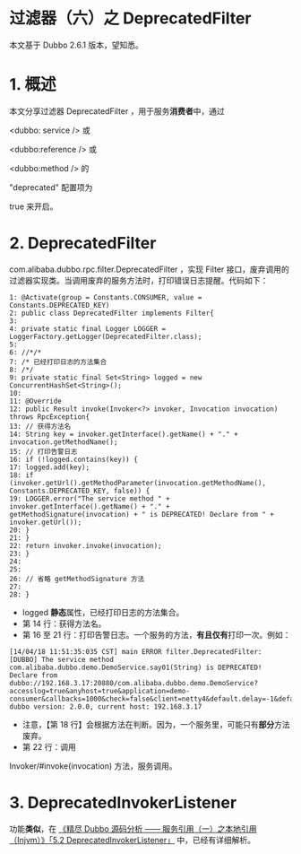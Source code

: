 # 过滤器（六）之 DeprecatedFilter

本文基于 Dubbo 2.6.1 版本，望知悉。

# 1. 概述

本文分享过滤器 DeprecatedFilter ，用于服务**消费者**中，通过

<dubbo: service />
或

<dubbo:reference />
或

<dubbo:method />
的

"deprecated"
配置项为

true
来开启。

# 2. DeprecatedFilter

com.alibaba.dubbo.rpc.filter.DeprecatedFilter
，实现 Filter 接口，废弃调用的过滤器实现类。当调用废弃的服务方法时，打印错误日志提醒。代码如下：

```
1: @Activate(group = Constants.CONSUMER, value = Constants.DEPRECATED_KEY)
2: public class DeprecatedFilter implements Filter{
3:
4: private static final Logger LOGGER = LoggerFactory.getLogger(DeprecatedFilter.class);
5:
6: //*/*
7: /* 已经打印日志的方法集合
8: /*/
9: private static final Set<String> logged = new ConcurrentHashSet<String>();
10:
11: @Override
12: public Result invoke(Invoker<?> invoker, Invocation invocation) throws RpcException{
13: // 获得方法名
14: String key = invoker.getInterface().getName() + "." + invocation.getMethodName();
15: // 打印告警日志
16: if (!logged.contains(key)) {
17: logged.add(key);
18: if (invoker.getUrl().getMethodParameter(invocation.getMethodName(), Constants.DEPRECATED_KEY, false)) {
19: LOGGER.error("The service method " + invoker.getInterface().getName() + "." + getMethodSignature(invocation) + " is DEPRECATED! Declare from " + invoker.getUrl());
20: }
21: }
22: return invoker.invoke(invocation);
23: }
24:
25:
26: // 省略 getMethodSignature 方法
27:
28: }
```

- logged
  **静态**属性，已经打印日志的方法集合。
- 第 14 行：获得方法名。
- 第 16 至 21 行：打印告警日志。一个服务的方法，**有且仅有**打印一次。例如：

```
[14/04/18 11:51:35:035 CST] main ERROR filter.DeprecatedFilter: [DUBBO] The service method com.alibaba.dubbo.demo.DemoService.say01(String) is DEPRECATED! Declare from dubbo://192.168.3.17:20880/com.alibaba.dubbo.demo.DemoService?accesslog=true&anyhost=true&application=demo-consumer&callbacks=1000&check=false&client=netty4&default.delay=-1&default.retries=0&delay=-1&deprecated=false&dubbo=2.0.0&generic=false&interface=com.alibaba.dubbo.demo.DemoService&methods=sayHello,callbackParam,say03,say04,say01,bye,say02&payload=1000&pid=16820&qos.port=33333&register.ip=192.168.3.17&remote.timestamp=1523720843597&say01.deprecated=true&sayHello.async=true&server=netty4&service.filter=demo&side=consumer&timeout=100000&timestamp=1523721049491, dubbo version: 2.0.0, current host: 192.168.3.17
```

- 注意，【第 18 行】会根据方法在判断。因为，一个服务里，可能只有**部分**方法废弃。
- 第 22 行：调用

Invoker/#invoke(invocation)
方法，服务调用。

# 3. DeprecatedInvokerListener

功能**类似**，在 [《精尽 Dubbo 源码分析 —— 服务引用（一）之本地引用（Injvm）》「5.2 DeprecatedInvokerListener」](http://svip.iocoder.cn/Dubbo/reference-refer-local/?self) 中，已经有详细解析。
